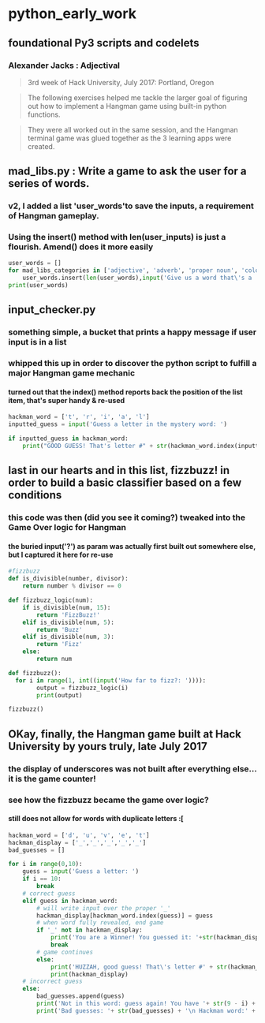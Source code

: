 # python_early_work
## foundational Py3 scripts and codelets
### Alexander Jacks : Adjectival

> 3rd week of Hack University, July 2017: Portland, Oregon

> The following exercises helped me tackle the larger goal of figuring out how to implement a Hangman game using built-in python functions.

> They were all worked out in the same session, and the Hangman terminal game was glued together as the 3 learning apps were created.


## mad_libs.py : Write a game to ask the user for a series of words.
### v2, I added a list 'user_words'to save the inputs, a requirement of Hangman gameplay.
### Using the insert() method with len(user_inputs) is just a flourish. Amend() does it more easily 
```python
user_words = []
for mad_libs_categories in ['adjective', 'adverb', 'proper noun', 'color', 'part of the body', 'plural noun', 'verb']:
	user_words.insert(len(user_words),input('Give us a word that\'s a ' + mad_libs_categories + ' --> '))
print(user_words)
```

## input_checker.py
### something simple, a bucket that prints a happy message if user input is in a list
### whipped this up in order to discover the python script to fulfill a major Hangman game mechanic
#### turned out that the index() method reports back the position of the list item, that's super handy & re-used
```python
hackman_word = ['t', 'r', 'i', 'a', 'l']
inputted_guess = input('Guess a letter in the mystery word: ')

if inputted_guess in hackman_word:
	print("GOOD GUESS! That's letter #" + str(hackman_word.index(inputted_guess)))
```

## last in our hearts and in this list, fizzbuzz! in order to build a basic classifier based on a few conditions
### this code was then (did you see it coming?) tweaked into the Game Over logic for Hangman
#### the buried input('?') as param was actually first built out somewhere else, but I captured it here for re-use
```python
#fizzbuzz
def is_divisible(number, divisor):
    return number % divisor == 0

def fizzbuzz_logic(num):
	if is_divisible(num, 15):
		return 'FizzBuzz!'
	elif is_divisible(num, 5):
		return 'Buzz'
	elif is_divisible(num, 3):
		return 'Fizz'
	else:
		return num

def fizzbuzz():
  for i in range(1, int((input('How far to fizz?: ')))):
		output = fizzbuzz_logic(i)
		print(output)

fizzbuzz()
```

## OKay, finally, the Hangman game built at Hack University by yours truly, late July 2017
### the display of underscores was not built after everything else... it is the game counter!
### see how the fizzbuzz became the game over logic?
#### still does not allow for words with duplicate letters :[

```python
hackman_word = ['d', 'u', 'v', 'e', 't']
hackman_display = ['_','_','_','_','_']
bad_guesses = []

for i in range(0,10):
	guess = input('Guess a letter: ')
	if i == 10:
		break
	# correct guess
	elif guess in hackman_word:
		# will write input over the proper '_'
		hackman_display[hackman_word.index(guess)] = guess
		# when word fully revealed, end game
		if '_' not in hackman_display:
			print('You are a Winner! You guessed it: '+str(hackman_display))
			break
		# game continues
		else:
			print('HUZZAH, good guess! That\'s letter #' + str(hackman_word.index(guess)+1)+ ' You have '+ str(9 - i) +' guesses left. Keep going!') 
			print(hackman_display)
	# incorrect guess
	else:
		bad_guesses.append(guess)
		print('Not in this word: guess again! You have '+ str(9 - i) +' guesses left.')
		print('Bad guesses: '+ str(bad_guesses) + '\n Hackman word:' + str(hackman_display))
```
